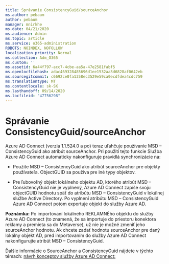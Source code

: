 ```yaml
---
title: Správanie ConsistencyGuid/sourceAnchor
ms.author: pebaum
author: pebaum
manager: mnirkhe
ms.date: 04/21/2020
ms.audience: Admin
ms.topic: article
ms.service: o365-administration
ROBOTS: NOINDEX, NOFOLLOW
localization_priority: Normal
ms.collection: Adm_O365
ms.custom: ''
ms.assetid: 6a44f797-acc7-4cbe-aa5a-47e2581fabf5
ms.openlocfilehash: adac469328485696d1ee1532aa3d6828af0642eb
ms.sourcegitcommit: c6692ce0fa1358ec3529e59ca0ecdfdea4cdc759
ms.translationtype: MT
ms.contentlocale: sk-SK
ms.lasthandoff: 09/14/2020
ms.locfileid: "47756298"
---
```

# <a name="consistencyguid--sourceanchor-behavior"></a>Správanie ConsistencyGuid/sourceAnchor

Azure AD Connect (verzia 1.1.524.0 a po) teraz uľahčuje používanie MSD – ConsistencyGuid ako atribút sourceAnchor. Pri použití tejto funkcie Služba Azure AD Connect automaticky nakonfiguruje pravidlá synchronizácie na:
  
- Použite MSD – ConsistencyGuid ako atribút sourceAnchor pre objekty používateľa. ObjectGUID sa používa pre iné typy objektov.
    
- Pre ľubovoľný objekt lokálneho objektu AD, ktorého atribút MSD – ConsistencyGuid nie je vyplnený, Azure AD Connect zapíše svoju objectGUID hodnotu späť do atribútu MSD – ConsistencyGuid v lokálnej službe Active Directory. Po vyplnení atribútu MSD – ConsistencyGuid Azure AD Connect potom exportuje objekt do služby Azure AD.
    
 **Poznámka:** Po importovaní lokálneho REKLAMNÉho objektu do služby Azure AD Connect (to znamená, že sa importuje do priestoru konektora reklamy a premieta sa do Metaverse), už nie je možné zmeniť jeho sourceAnchor hodnotu. Ak chcete zadať hodnotu sourceAnchor pre daný lokálny objekt AD, pred importovaním do služby Azure AD Connect nakonfigurujte atribút MSD – ConsistencyGuid. 
  
Ďalšie informácie o SourceAnchor a ConsistencyGuid nájdete v týchto témach: [návrh konceptov služby Azure AD Connect:](https://docs.microsoft.com/azure/active-directory/connect/active-directory-aadconnect-design-concepts)
  

